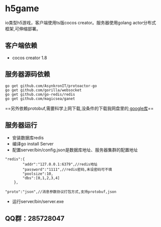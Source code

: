 # h5game
io类型h5游戏，客户端使用ts版cocos creator。服务器使用golang actor分布式框架,可伸缩部署。

## 客户端依赖
- cocos creator 1.8

## 服务器源码依赖
```
go get github.com/AsynkronIT/protoactor-go  
go get github.com/gorilla/websocket
go get github.com/go-redis/redis
go get github.com/magicsea/ganet
```
==另外依赖protobuf,需要科学上网下载,没条件的下载我网盘里的[ google库](http://pan.baidu.com/s/1qYjUHJY)==

## 服务器运行 
- 安装数据库redis
- 编译go install Server
- 配置server/bin/config.json是数据库地址、服务器集群的配置地址
```
"redis":{
		"addr":"127.0.0.1:6379",//redis地址
		"password":"1111",//redis密码,未设密码可不填
		"poolsize":10,
		"dbs":[0,1,2,3,4]
	},

"proto":"json",//消息参数协议打包方式,支持protobuf,json
```
- 运行server/bin/server.exe

## QQ群：285728047
